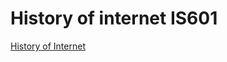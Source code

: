 # History of internet IS601

[History of Internet](http://historyofinternet3.eastus.azurecontainer.io)